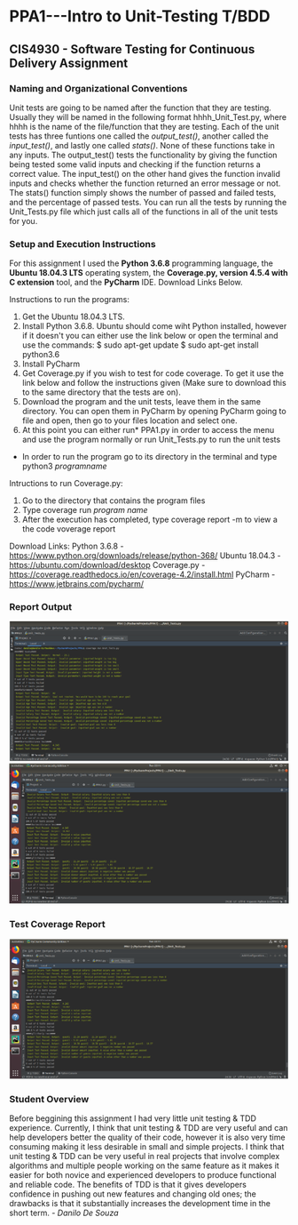 # PPA1---Intro to Unit-Testing T/BDD
## CIS4930 - Software Testing for Continuous Delivery Assignment

### Naming and Organizational Conventions
Unit tests are going to be named after the function that they are testing. Usually they will be named in the following format hhhh_Unit_Test.py, where hhhh is the name of the file/function that they are testing. Each of the unit tests has three funtions one called the *output_test()*, another called the *input_test()*, and lastly one called *stats()*. None of these functions take in any inputs. The output_test() tests the functionality by giving the function being tested some valid inputs and checking if the function returns a correct value. The input_test() on the other hand gives the function invalid inputs and checks whether the function returned an error message or not. The stats() function simply shows the number of passed and failed tests, and the percentage of passed tests.
You can run all the tests by running the Unit_Tests.py file which just calls all of the functions in all of the unit tests for you.

### Setup and Execution Instructions
For this assignment I used the **Python 3.6.8** programming language, the **Ubuntu 18.04.3 LTS** operating system, the **Coverage.py, version 4.5.4 with C extension** tool, and the **PyCharm** IDE. Download Links Below.

Instructions to run the programs:
1. Get the Ubuntu 18.04.3 LTS.
2. Install Python 3.6.8. Ubuntu should come wiht Python installed, however if it doesn't you can either use the link below or open the terminal and use the commands:
$ sudo apt-get update
$ sudo apt-get install python3.6
4. Install PyCharm
5. Get Coverage.py if you wish to test for code coverage. To get it use the link below and follow the instructions given (Make sure to download this to the same directory that the tests are on).
6. Download the program and the unit tests, leave them in the same directory. You can open them in PyCharm by opening PyCharm going to file and open, then go to your files location and select one.
7. At this point you can either run* PPA1.py in order to access the menu and use the program normally or run Unit_Tests.py to run the unit tests

* In order to run the program go to its directory in the terminal and type python3 *programname*

Intructions to run Coverage.py:
1. Go to the directory that contains the program files
2. Type coverage run *program name*
3. After the execution has completed, type coverage report -m to view a the code voverage report

Download Links:
Python 3.6.8 - https://www.python.org/downloads/release/python-368/
Ubuntu 18.04.3 - https://ubuntu.com/download/desktop
Coverage.py - https://coverage.readthedocs.io/en/coverage-4.2/install.html
PyCharm - https://www.jetbrains.com/pycharm/

### Report Output
![Unit Test Output part 1](https://github.com/danilo-souza/PPA1---Intro-to-Unit-Testing-T-BDD/blob/master/PPA1%20Images/Unit_Test_Output1.png)
![Unit Test Output part 2](https://github.com/danilo-souza/PPA1---Intro-to-Unit-Testing-T-BDD/blob/master/PPA1%20Images/Unit_Test_Output2.png)

### Test Coverage Report
![Coverage Test Output](https://github.com/danilo-souza/PPA1---Intro-to-Unit-Testing-T-BDD/blob/master/PPA1%20Images/Coverage_Test_Output.png)

### Student Overview
Before beggining this assignment I had very little unit testing & TDD experience. Currently, I think that unit testing & TDD are very useful and can help developers better the quality of their code, however it is also very time consuming making it less desirable in small and simple projects. I think that unit testing & TDD can be very useful in real projects that involve complex algorithms and multiple people working on the same feature as it makes it easier for both novice and experienced developers to produce functional and reliable code. The benefits of TDD is that it gives developers confidence in pushing out new features and changing old ones; the drawbacks is that it substantially increases the development time in the short term. - *Danilo De Souza*
